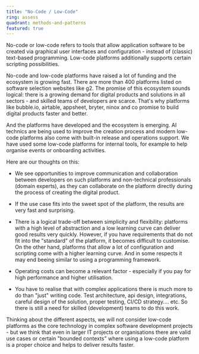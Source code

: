 ```yaml
---
title: "No-Code / Low-Code"
ring: assess
quadrant: methods-and-patterns
featured: true
---
```


No-code or low-code refers to tools that allow application software to be created via graphical user interfaces and configuration - instead of (classic) text-based programming.
Low-code platforms additionally supports certain scripting possibilities.

No-code and low-code platforms have raised a lot of funding and the ecosystem is growing fast. There are more than 400 platforms listed on software selection websites like g2.
The promise of this ecosystem sounds logical: there is a growing demand for digital products and solutions in all sectors - and skilled teams of developers are scarce. 
That's why platforms like bubble.io, airtable, appsheet, bryter, ninox and co promise to build digital products faster and better.

And the platforms have developed and the ecosystem is emerging. AI technics are being used to improve the creation process and modern low-code platforms also come with built-in release and operations support. We have used some low-code platforms for internal tools, for example to help organise events or onboarding activities.


Here are our thoughts on this:

* We see opportunities to improve communication and collaboration between developers on such platforms and non-technical professionals (domain experts), as they can collaborate on the platform directly during the process of creating the digital product.

* If the use case fits into the sweet spot of the platform, the results are very fast and surprising.

* There is a logical trade-off between simplicity and flexibility: platforms with a high level of abstraction and a low learning curve can deliver good results very quickly. However, if you have requirements that do not fit into the "standard" of the platform, it becomes difficult to customise. On the other hand, platforms that allow a lot of configuration and scripting come with a higher learning curve. And in some respects it may end beeing similar to using a programming framework.

* Operating costs can become a relevant factor - especially if you pay for high performance and higher utilisation.

* You have to realise that with complex applications there is much more to do than "just" writing code. Test architecture, api design, integrations, careful design of the solution, proper testing, CI/CD strategy.... etc. So there is still a need for skilled (development) teams to do this work.


Thinking about the different aspects, we will not consider low-code platforms as the core technology in complex software development projects - but we think that even in larger IT projects or organisations there are valid use cases or certain "bounded contexts" where using a low-code platform is a proper choice and helps to deliver results faster. 